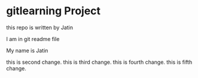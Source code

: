 # gitlearning Project

this repo is written by Jatin

I am in git readme file

My name is Jatin

this is second change.
this is third change.
this is fourth change.
this is fifth change.
